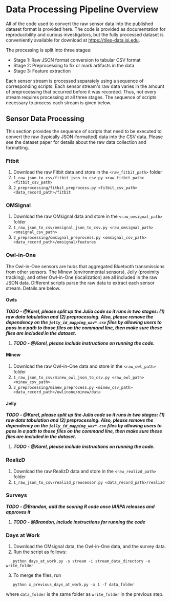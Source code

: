 # Data Processing Pipeline Overview
All of the code used to convert the raw sensor data into the published dataset format is provided here.  The code is provided as documentation for reproducibility and curious investigators, but the fully processed dataset is conveniently available for download at <https://tiles-data.isi.edu>.

The processing is split into three stages:
 - Stage 1: Raw JSON format conversion to tabular CSV format
 - Stage 2: Preprocessing to fix or mark artifacts in the data
 - Stage 3: Feature extraction

Each sensor stream is processed separately using a sequence of corresponding scripts.  Each sensor stream's raw data varies in the amount of preprocessing that occurred before it was recorded.  Thus, not every stream requires processing at all three stages.  The sequence of scripts necessary to process each stream is given below.

## Sensor Data Processing
This section provides the sequence of scripts that need to be executed to convert the raw (typically JSON-formatted) data into the CSV data.  Please see the dataset paper for details about the raw data collection and formatting.

### Fitbit
 1. Download the raw Fitbit data and store in the `<raw_fitbit_path>` folder
 1. `1_raw_json_to_csv/fitbit_json_to_csv.py <raw_fitbit_path> <fitbit_csv_path>`
 1. `2_preprocessing/fitbit_preprocess.py <fitbit_csv_path> <data_record_path>/fitbit`

### OMSignal
 1. Download the raw OMsignal data and store in the `<raw_omsignal_path>` folder
 1. `1_raw_json_to_csv/omsignal_json_to_csv.py <raw_omsignal_path> <omsignal_csv_path>`
 1. `2_preprocessing/omsignal_preprocess.py <omsignal_csv_path> <data_record_path>/omsignal/features`

### Owl-in-One
The Owl-in-One sensors are hubs that aggregated Bluetooth transmissions from other sensors.  The Minew (environmental sensors), Jelly (proximity tracking), and other Owl-in-One (localization) are all included in the raw JSON data.  Different scripts parse the raw data to extract each sensor stream.  Details are below.

#### Owls
***TODO - @Karel, please split up the Julia code so it runs in two stages: (1) raw data tabulation and (2) preprocessing. Also, please remove the dependency on the `jelly_id_mapping_wav*.csv` files by allowing users to pass in a path to those files on the command line, then make sure these files are included in the dataset.***
 1. ***TODO - @Karel, please include instructions on running the code.***

#### Minew
 1. Download the raw Owl-in-One data and store in the `<raw_owl_path>` folder
 1. `1_raw_json_to_csv/minew_owl_json_to_csv.py <raw_owl_path> <minew_csv_path>`
 1. `2_preprocessing/minew_preprocess.py <minew_csv_path> <data_record_path>/owlinone/minew/data`

#### Jelly
***TODO - @Karel, please split up the Julia code so it runs in two stages: (1) raw data tabulation and (2) preprocessing. Also, please remove the dependency on the `jelly_id_mapping_wav*.csv` files by allowing users to pass in a path to those files on the command line, then make sure these files are included in the dataset.***
 1. ***TODO - @Karel, please include instructions on running the code.***

### RealizD
 1. Download the raw RealizD data and store in the `<raw_realizd_path>` folder
 1. `1_raw_json_to_csv/realizd_preocessor.py <data_record_path>/realizd`

### Surveys
***TODO - @Brandon, add the scoring R code once IARPA releases and approves it***
 1. ***TODO - @Brandon, include instructions for running the code***

### Days at Work
 1. Download the OMsignal data, the Owl-in-One data, and the survey data.
 2. Run the script as follows:

 ```
	python days_at_work.py -s stream -i stream_data_directory -o write_folder
 ```
 3. To merge the files, run

 ```
	python x_previous_days_at_work.py -x 1 -f data_folder
 ```
 where `data_folder` is the same folder as `write_folder` in the previous step.
